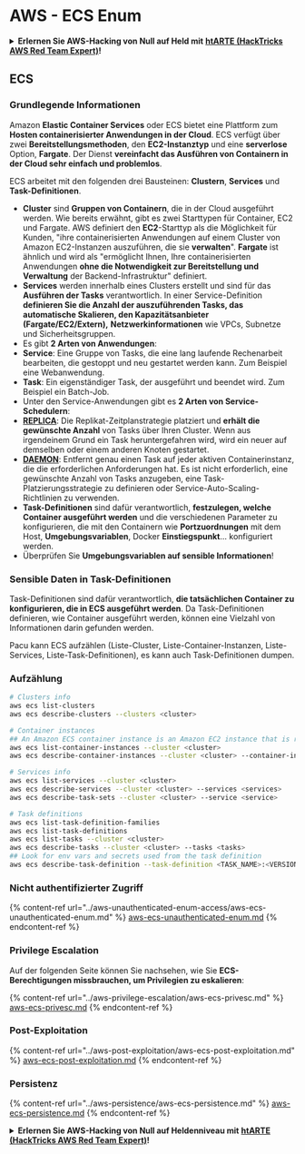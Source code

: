 # AWS - ECS Enum

<details>

<summary><strong>Erlernen Sie AWS-Hacking von Null auf Held mit</strong> <a href="https://training.hacktricks.xyz/courses/arte"><strong>htARTE (HackTricks AWS Red Team Expert)</strong></a><strong>!</strong></summary>

Andere Möglichkeiten, HackTricks zu unterstützen:

* Wenn Sie Ihr **Unternehmen in HackTricks beworben sehen möchten** oder **HackTricks im PDF-Format herunterladen möchten**, überprüfen Sie die [**ABONNEMENTPLÄNE**](https://github.com/sponsors/carlospolop)!
* Holen Sie sich das [**offizielle PEASS & HackTricks-Merchandise**](https://peass.creator-spring.com)
* Entdecken Sie [**The PEASS Family**](https://opensea.io/collection/the-peass-family), unsere Sammlung exklusiver [**NFTs**](https://opensea.io/collection/the-peass-family)
* **Treten Sie der** 💬 [**Discord-Gruppe**](https://discord.gg/hRep4RUj7f) oder der [**Telegram-Gruppe**](https://t.me/peass) bei oder **folgen** Sie uns auf **Twitter** 🐦 [**@hacktricks_live**](https://twitter.com/hacktricks_live)**.**
* **Teilen Sie Ihre Hacking-Tricks, indem Sie PRs an die** [**HackTricks**](https://github.com/carlospolop/hacktricks) und [**HackTricks Cloud**](https://github.com/carlospolop/hacktricks-cloud) GitHub-Repositories einreichen.

</details>

## ECS

### Grundlegende Informationen

Amazon **Elastic Container Services** oder ECS bietet eine Plattform zum **Hosten containerisierter Anwendungen in der Cloud**. ECS verfügt über zwei **Bereitstellungsmethoden**, den **EC2-Instanztyp** und eine **serverlose** Option, **Fargate**. Der Dienst **vereinfacht das Ausführen von Containern in der Cloud sehr einfach und problemlos**.

ECS arbeitet mit den folgenden drei Bausteinen: **Clustern**, **Services** und **Task-Definitionen**.

* **Cluster** sind **Gruppen von Containern**, die in der Cloud ausgeführt werden. Wie bereits erwähnt, gibt es zwei Starttypen für Container, EC2 und Fargate. AWS definiert den **EC2**-Starttyp als die Möglichkeit für Kunden, "ihre containerisierten Anwendungen auf einem Cluster von Amazon EC2-Instanzen auszuführen, die sie **verwalten**". **Fargate** ist ähnlich und wird als "ermöglicht Ihnen, Ihre containerisierten Anwendungen **ohne die Notwendigkeit zur Bereitstellung und Verwaltung** der Backend-Infrastruktur" definiert.
* **Services** werden innerhalb eines Clusters erstellt und sind für das **Ausführen der Tasks** verantwortlich. In einer Service-Definition **definieren Sie die Anzahl der auszuführenden Tasks, das automatische Skalieren, den Kapazitätsanbieter (Fargate/EC2/Extern),** **Netzwerkinformationen** wie VPCs, Subnetze und Sicherheitsgruppen.
* Es gibt **2 Arten von Anwendungen**:
* **Service**: Eine Gruppe von Tasks, die eine lang laufende Rechenarbeit bearbeiten, die gestoppt und neu gestartet werden kann. Zum Beispiel eine Webanwendung.
* **Task**: Ein eigenständiger Task, der ausgeführt und beendet wird. Zum Beispiel ein Batch-Job.
* Unter den Service-Anwendungen gibt es **2 Arten von Service-Schedulern**:
* [**REPLICA**](https://docs.aws.amazon.com/AmazonECS/latest/developerguide/ecs\_services.html): Die Replikat-Zeitplanstrategie platziert und **erhält die gewünschte Anzahl** von Tasks über Ihren Cluster. Wenn aus irgendeinem Grund ein Task heruntergefahren wird, wird ein neuer auf demselben oder einem anderen Knoten gestartet.
* [**DAEMON**](https://docs.aws.amazon.com/AmazonECS/latest/developerguide/ecs\_services.html): Entfernt genau einen Task auf jeder aktiven Containerinstanz, die die erforderlichen Anforderungen hat. Es ist nicht erforderlich, eine gewünschte Anzahl von Tasks anzugeben, eine Task-Platzierungsstrategie zu definieren oder Service-Auto-Scaling-Richtlinien zu verwenden.
* **Task-Definitionen** sind dafür verantwortlich, **festzulegen, welche Container ausgeführt werden** und die verschiedenen Parameter zu konfigurieren, die mit den Containern wie **Portzuordnungen** mit dem Host, **Umgebungsvariablen**, Docker **Einstiegspunkt**... konfiguriert werden.
* Überprüfen Sie **Umgebungsvariablen auf sensible Informationen**!

### Sensible Daten in Task-Definitionen

Task-Definitionen sind dafür verantwortlich, **die tatsächlichen Container zu konfigurieren, die in ECS ausgeführt werden**. Da Task-Definitionen definieren, wie Container ausgeführt werden, können eine Vielzahl von Informationen darin gefunden werden.

Pacu kann ECS aufzählen (Liste-Cluster, Liste-Container-Instanzen, Liste-Services, Liste-Task-Definitionen), es kann auch Task-Definitionen dumpen.

### Aufzählung
```bash
# Clusters info
aws ecs list-clusters
aws ecs describe-clusters --clusters <cluster>

# Container instances
## An Amazon ECS container instance is an Amazon EC2 instance that is running the Amazon ECS container agent and has been registered into an Amazon ECS cluster.
aws ecs list-container-instances --cluster <cluster>
aws ecs describe-container-instances --cluster <cluster> --container-instances <container_instance_arn>

# Services info
aws ecs list-services --cluster <cluster>
aws ecs describe-services --cluster <cluster> --services <services>
aws ecs describe-task-sets --cluster <cluster> --service <service>

# Task definitions
aws ecs list-task-definition-families
aws ecs list-task-definitions
aws ecs list-tasks --cluster <cluster>
aws ecs describe-tasks --cluster <cluster> --tasks <tasks>
## Look for env vars and secrets used from the task definition
aws ecs describe-task-definition --task-definition <TASK_NAME>:<VERSION>
```
### Nicht authentifizierter Zugriff

{% content-ref url="../aws-unauthenticated-enum-access/aws-ecs-unauthenticated-enum.md" %}
[aws-ecs-unauthenticated-enum.md](../aws-unauthenticated-enum-access/aws-ecs-unauthenticated-enum.md)
{% endcontent-ref %}

### Privilege Escalation

Auf der folgenden Seite können Sie nachsehen, wie Sie **ECS-Berechtigungen missbrauchen, um Privilegien zu eskalieren**:

{% content-ref url="../aws-privilege-escalation/aws-ecs-privesc.md" %}
[aws-ecs-privesc.md](../aws-privilege-escalation/aws-ecs-privesc.md)
{% endcontent-ref %}

### Post-Exploitation

{% content-ref url="../aws-post-exploitation/aws-ecs-post-exploitation.md" %}
[aws-ecs-post-exploitation.md](../aws-post-exploitation/aws-ecs-post-exploitation.md)
{% endcontent-ref %}

### Persistenz

{% content-ref url="../aws-persistence/aws-ecs-persistence.md" %}
[aws-ecs-persistence.md](../aws-persistence/aws-ecs-persistence.md)
{% endcontent-ref %}

<details>

<summary><strong>Erlernen Sie AWS-Hacking von Null auf Heldenniveau mit</strong> <a href="https://training.hacktricks.xyz/courses/arte"><strong>htARTE (HackTricks AWS Red Team Expert)</strong></a><strong>!</strong></summary>

Andere Möglichkeiten, HackTricks zu unterstützen:

* Wenn Sie Ihr **Unternehmen in HackTricks beworben sehen möchten** oder **HackTricks im PDF-Format herunterladen möchten**, überprüfen Sie die [**ABONNEMENTPLÄNE**](https://github.com/sponsors/carlospolop)!
* Holen Sie sich das [**offizielle PEASS & HackTricks-Merchandise**](https://peass.creator-spring.com)
* Entdecken Sie [**The PEASS Family**](https://opensea.io/collection/the-peass-family), unsere Sammlung exklusiver [**NFTs**](https://opensea.io/collection/the-peass-family)
* **Treten Sie der** 💬 [**Discord-Gruppe**](https://discord.gg/hRep4RUj7f) oder der [**Telegram-Gruppe**](https://t.me/peass) bei oder **folgen** Sie uns auf **Twitter** 🐦 [**@hacktricks_live**](https://twitter.com/hacktricks_live)**.**
* **Teilen Sie Ihre Hacking-Tricks, indem Sie PRs an die** [**HackTricks**](https://github.com/carlospolop/hacktricks) und [**HackTricks Cloud**](https://github.com/carlospolop/hacktricks-cloud) GitHub-Repositories einreichen.

</details>
